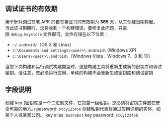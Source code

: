 ## 调试证书的有效期

用于针对调试签署 APK 的自签署证书的有效期为 **365** 天，从其创建日期算起。当此证书到期时，您将收到一个构建错误。要修复此问题，只需除 `debug.keystore` 文件即可。文件存储在以下位置：

* `~/.android/`（OS X 和 Linux）
* `C:\Documents and Settings\<user>\.android\` (Windows XP)
* `C:\Users\<user>\.android\`（Windows Vista，Windows 7、8 和 10）

当您下次构建和运行调试构建类型时，这些构建工具将重新生成新的密钥库和调试密钥。请注意，您必须运行应用，单纯的构建不会重新生成密钥库和调试密钥

## 字段说明

创建 key (密钥库是一个二进制文件，它包含一组私钥。您必须将密钥库存放在安全可靠的地方。)
password: `stcy123456`
创建私钥代表将通过应用识别的实体，如某个人或某家公司。
key alias: `badrobot`
key password: `stcy123456`
